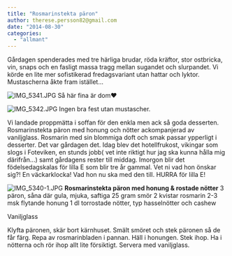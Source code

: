 ```yaml
---
title: "Rosmarinstekta päron"
author: therese.persson82@gmail.com
date: "2014-08-30"
categories: 
  - "allmant"
---
```


Gårdagen spenderades med tre härliga brudar, röda kräftor, stor ostbricka, vin, snaps och en fasligt massa tragg mellan sugandet och slurpandet. Vi körde en lite mer sofistikerad fredagsvariant utan hattar och lyktor. Mustascherna åkte fram istället...  
  
![IMG_5341.JPG](/static/img/IMG_5341.jpg)
Så här fina är dom❤️  
  
![IMG_5342.JPG](/static/img/IMG_5342.jpg)
Ingen bra fest utan mustascher.

Vi landade proppmätta i soffan för den enkla men ack så goda desserten. Rosmarinstekta päron med honung och nötter ackompanjerad av vaniljglass. Rosmarin med sin blommiga doft och smak passar ypperligt i desserter. Det var gårdagen det. Idag blev det hotellfrukost, vikingar som slogs i Foteviken, en stunds jobb( vet inte riktigt hur jag ska kunna hålla mig därifrån...) samt gårdagens rester till middag. Imorgon blir det födelsedagskalas för lilla E som blir tre år gammal. Vet ni vad hon önskar sig?! En väckarklocka! Vad hon nu ska med den till. HURRA för lilla E!  
  
![IMG_5340-1.JPG](/static/img/IMG_5340-1.jpg)
**Rosmarinstekta päron med honung & rostade nötter** 3 päron, såna där gula, mjuka, saftiga 25 gram smör 2 kvistar rosmarin 2-3 msk flytande honung 1 dl torrostade nötter, typ hasselnötter och cashew

Vaniljglass

Klyfta päronen, skär bort kärnhuset. Smält smöret och stek päronen så de får färg. Repa av rosmarinbladen i pannan. Häll i honungen. Stek ihop. Ha i nötterna och rör ihop allt lite försiktigt. Servera med vaniljglass.
